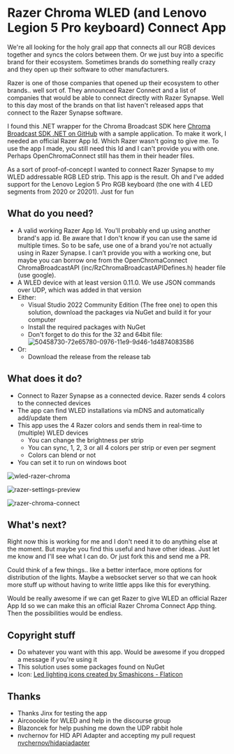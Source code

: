 # Razer Chroma WLED (and Lenovo Legion 5 Pro keyboard) Connect App
We're all looking for the holy grail app that connects all our RGB devices together and syncs the colors between them. Or we just buy into a specific brand for their ecosystem. Sometimes brands do something really crazy and they open up their software to other manufacturers.

Razer is one of those companies that opened up their ecosystem to other brands.. well sort of. They announced Razer Connect and a list of companies that would be able to connect directly with Razer Synapse. Well to this day most of the brands on that list haven't released apps that connect to the Razer Synapse software.

I found this .NET wrapper for the Chroma Broadcast SDK here [Chroma Broadcast SDK .NET on GitHub](https://github.com/ChromaControl/ChromaBroadcastSDK.NET) with a sample application. To make it work, I needed an official Razer App Id. Which Razer wasn't going to give me. To use the app I made, you still need this Id and I can't provide you with one. Perhaps OpenChromaConnect still has them in their header files.

As a sort of proof-of-concept I wanted to connect Razer Synapse to my WLED addressable RGB LED strip. This app is the result. Oh and I've added support for the Lenovo Legion 5 Pro RGB keyboard (the one with 4 LED segments from 2020 or 20201). Just for fun

## What do you need?

* A valid working Razer App Id. You'll probably end up using another brand's app id. Be aware that I don't know if you can use the same id multiple times. So to be safe, use one of a brand you're not actually using in Razer Synapse. I can’t provide you with a working one, but maybe you can borrow one from the OpenChromaConnect ChromaBroadcastAPI (inc/RzChromaBroadcastAPIDefines.h) header file (use google).
* A WLED device with at least version 0.11.0. We use JSON commands over UDP, which was added in that version
* Either:
  * Visual Studio 2022 Community Edition (The free one) to open this solution, download the packages via NuGet and build it for your computer
  * Install the required packages with NuGet
  * Don't forget to do this for the 32 and 64bit file: ![50458730-72e65780-0976-11e9-9d46-1d4874083586](https://user-images.githubusercontent.com/5355154/168314251-287d0484-bfd3-491e-b4a2-8645e1bf16f0.png)
* Or:
  * Download the release from the release tab


## What does it do?

* Connect to Razer Synapse as a connected device. Razer sends 4 colors to the connected devices
* The app can find WLED installations via mDNS and automatically add/update them
* This app uses the 4 Razer colors and sends them in real-time to (multiple) WLED devices
  * You can change the brightness per strip
  * You can sync, 1, 2, 3 or all 4 colors per strip or even per segment
  * Colors can blend or not
* You can set it to run on windows boot


![wled-razer-chroma](https://user-images.githubusercontent.com/5355154/164540937-87e77325-7673-4265-a8f1-117fd02ff635.jpg)

![razer-settings-preview](https://user-images.githubusercontent.com/5355154/166119165-9f2214ef-cb97-4236-befc-ec57644450c8.jpg)

![razer-chroma-connect](https://user-images.githubusercontent.com/5355154/163829792-68effe51-7432-4366-a314-ee82a7ab7b64.jpg)

## What's next?
Right now this is working for me and I don't need it to do anything else at the moment. But maybe you find this useful and have other ideas. Just let me know and I'll see what I can do. Or just fork this and send me a PR.

Could think of a few things.. like a better interface, more options for distribution of the lights. Maybe a websocket server so that we can hook more stuff up without having to write little apps like this for everything.

Would be really awesome if we can get Razer to give WLED an official Razer App Id so we can make this an official Razer Chroma Connect App thing. Then the possibilities would be endless.

## Copyright stuff
* Do whatever you want with this app. Would be awesome if you dropped a message if you're using it
* This solution uses some packages found on NuGet
* Icon: [Led lighting icons created by Smashicons - Flaticon](https://www.flaticon.com/free-icons/led-lighting "led lighting icons")

## Thanks
* Thanks Jinx for testing the app
* Aircoookie for WLED and help in the discourse group
* Blazoncek for help pushing me down the UDP rabbit hole
* nvchernov for HID API Adapter and accepting my pull request [nvchernov/hidapiadapter](https://github.com/nvchernov/hidapiadapter)
